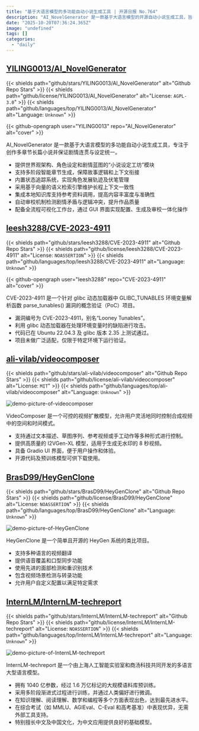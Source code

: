 ```yaml
---
title: "基于大语言模型的多功能自动小说生成工具 | 开源日报 No.764"
description: "AI_NovelGenerator 是一款基于大语言模型的开源自动小说生成工具，旨在创作多章节长篇小说，确保剧情连贯和设定一致。其核心功能包括小说设定工坊、智能章节生成、角色发展追踪、语义检索、知识库支持、自动审校和可视化工作台，旨在提升创作效率和作品质量。"
date: "2025-10-20T07:36:24.365Z"
image: "undefined"
tags: []
categories:
  - "daily"
---
```


## [YILING0013/AI_NovelGenerator](https://github.com/YILING0013/AI_NovelGenerator)

{{< shields path="github/stars/YILING0013/AI_NovelGenerator" alt="Github Repo Stars" >}} {{< shields path="github/license/YILING0013/AI_NovelGenerator" alt="License: `AGPL-3.0`" >}} {{< shields path="github/languages/top/YILING0013/AI_NovelGenerator" alt="Language: `Unknown`" >}}

{{< github-opengraph user="YILING0013" repo="AI_NovelGenerator" alt="cover" >}}

AI_NovelGenerator 是一款基于大语言模型的多功能自动小说生成工具，专注于创作多章节长篇小说并保证剧情连贯与设定统一。

- 提供世界观架构、角色设定和剧情蓝图的“小说设定工坊”模块
- 支持多阶段智能章节生成，保障故事逻辑和上下文衔接
- 内置状态追踪系统，实现角色发展轨迹及伏笔管理
- 采用基于向量的语义检索引擎维护长程上下文一致性
- 集成本地知识库支持参考资料调用，提高内容丰富度与准确性
- 自动审校机制检测剧情矛盾与逻辑冲突，提升作品质量
- 配备全流程可视化工作台，通过 GUI 界面实现配置、生成及审校一体化操作
  
## [leesh3288/CVE-2023-4911](https://github.com/leesh3288/CVE-2023-4911)

{{< shields path="github/stars/leesh3288/CVE-2023-4911" alt="Github Repo Stars" >}} {{< shields path="github/license/leesh3288/CVE-2023-4911" alt="License: `NOASSERTION`" >}} {{< shields path="github/languages/top/leesh3288/CVE-2023-4911" alt="Language: `Unknown`" >}}

{{< github-opengraph user="leesh3288" repo="CVE-2023-4911" alt="cover" >}}

CVE-2023-4911 是一个针对 glibc 动态加载器中 GLIBC_TUNABLES 环境变量解析函数 parse_tunables() 漏洞的概念验证（PoC）项目。

- 漏洞编号为 CVE-2023-4911，别名“Looney Tunables”。
- 利用 glibc 动态加载器在处理环境变量时的缺陷进行攻击。
- 代码已在 Ubuntu 22.04.3 及 glibc 版本 2.35 上测试通过。
- 项目未做广泛适配，仅限于特定环境下运行验证。
  
## [ali-vilab/videocomposer](https://github.com/ali-vilab/videocomposer)

{{< shields path="github/stars/ali-vilab/videocomposer" alt="Github Repo Stars" >}} {{< shields path="github/license/ali-vilab/videocomposer" alt="License: `MIT`" >}} {{< shields path="github/languages/top/ali-vilab/videocomposer" alt="Language: `Unknown`" >}}

![demo-picture-of-videocomposer](https://static.osguider.com/subject/github/ali-vilab/videocomposer/963d766bc019e0b040c58c5da691d574.jpg)

VideoComposer 是一个可控的视频扩散模型，允许用户灵活地同时控制合成视频中的空间和时间模式。

- 支持通过文本描述、草图序列、参考视频或手工动作等多种形式进行控制。
- 提供高质量的 I2VGen-XL 模型，适用于生成无水印的 8 秒视频。
- 具备 Gradio UI 界面，便于用户操作和体验。
- 开源代码及预训练模型可供下载使用。
  
## [BrasD99/HeyGenClone](https://github.com/BrasD99/HeyGenClone)

{{< shields path="github/stars/BrasD99/HeyGenClone" alt="Github Repo Stars" >}} {{< shields path="github/license/BrasD99/HeyGenClone" alt="License: `NOASSERTION`" >}} {{< shields path="github/languages/top/BrasD99/HeyGenClone" alt="Language: `Unknown`" >}}

![demo-picture-of-HeyGenClone](https://static.osguider.com/subject/github/BrasD99/HeyGenClone/f17cc23b94ab01241254627471ba006c.jpg)

HeyGenClone 是一个简单且开源的 HeyGen 系统的类比项目。

- 支持多种语言的视频翻译
- 提供语音覆盖和口型同步功能
- 使用先进的面部检测和重识别技术
- 包含视频场景检测与转录功能
- 允许用户自定义配置以满足特定需求
  
## [InternLM/InternLM-techreport](https://github.com/InternLM/InternLM-techreport)

{{< shields path="github/stars/InternLM/InternLM-techreport" alt="Github Repo Stars" >}} {{< shields path="github/license/InternLM/InternLM-techreport" alt="License: `NOASSERTION`" >}} {{< shields path="github/languages/top/InternLM/InternLM-techreport" alt="Language: `Unknown`" >}}

![demo-picture-of-InternLM-techreport](https://static.osguider.com/subject/github/InternLM/InternLM-techreport/3e6aec9ec1ca51b9c1309f40d6fe7780.png)

InternLM-techreport 是一个由上海人工智能实验室和商汤科技共同开发的多语言大型语言模型。

- 拥有 1040 亿参数，经过 1.6 万亿标记的大规模语料库预训练。
- 采用多阶段渐进式过程进行训练，并通过人类偏好进行微调。
- 在知识理解、阅读理解、数学和编程等多个方面表现出色，达到最先进水平。
- 在综合考试（如 MMLU、AGIEval、C-Eval 和高考基准）中表现优异，无需外部工具支持。
- 特别擅长中文及中国文化，为中文应用提供良好的基础模型。
  
